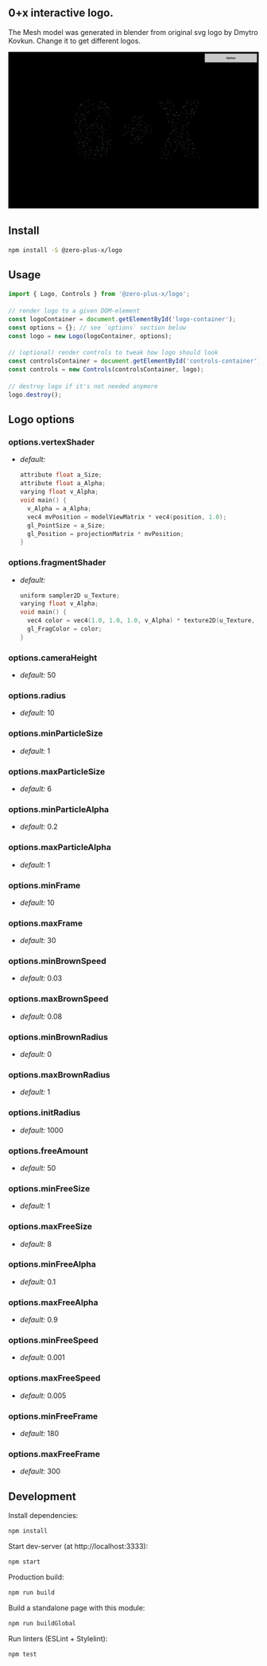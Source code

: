 0+x interactive logo.
---

The Mesh model was generated in blender from original svg logo by Dmytro Kovkun. Change it to get different logos.

![screen shot](https://raw.githubusercontent.com/yuri-karadzhov/interactive-logo/master/screen_shot.png)

## Install

```sh
npm install -S @zero-plus-x/logo
```

## Usage

```js
import { Logo, Controls } from '@zero-plus-x/logo';

// render logo to a given DOM-element
const logoContainer = document.getElementById('logo-container');
const options = {}; // see `options` section below
const logo = new Logo(logoContainer, options);

// (optional) render controls to tweak how logo should look
const controlsContainer = document.getElementById('controls-container');
const controls = new Controls(controlsContainer, logo);

// destroy logo if it's not needed anymore
logo.destroy();
```

## Logo options

### options.vertexShader

- _default:_

  ```c
  attribute float a_Size;
  attribute float a_Alpha;
  varying float v_Alpha;
  void main() {
    v_Alpha = a_Alpha;
    vec4 mvPosition = modelViewMatrix * vec4(position, 1.0);
    gl_PointSize = a_Size;
    gl_Position = projectionMatrix * mvPosition;
  }
  ```

### options.fragmentShader

- _default:_

  ```c
  uniform sampler2D u_Texture;
  varying float v_Alpha;
  void main() {
    vec4 color = vec4(1.0, 1.0, 1.0, v_Alpha) * texture2D(u_Texture, vec2(1.0, 1.0) - gl_PointCoord);
    gl_FragColor = color;
  }
  ```

### options.cameraHeight

- _default:_ 50

### options.radius

- _default:_ 10

### options.minParticleSize

- _default:_ 1

### options.maxParticleSize

- _default:_ 6

### options.minParticleAlpha

- _default:_ 0.2

### options.maxParticleAlpha

- _default:_ 1

### options.minFrame

- _default:_ 10

### options.maxFrame

- _default:_ 30

### options.minBrownSpeed

- _default:_ 0.03

### options.maxBrownSpeed

- _default:_ 0.08

### options.minBrownRadius

- _default:_ 0

### options.maxBrownRadius

- _default:_ 1

### options.initRadius

- _default:_ 1000

### options.freeAmount

- _default:_ 50

### options.minFreeSize

- _default:_ 1

### options.maxFreeSize

- _default:_ 8

### options.minFreeAlpha

- _default:_ 0.1

### options.maxFreeAlpha

- _default:_ 0.9

### options.minFreeSpeed

- _default:_ 0.001

### options.maxFreeSpeed

- _default:_ 0.005

### options.minFreeFrame

- _default:_ 180

### options.maxFreeFrame

- _default:_ 300


## Development

Install dependencies:
```sh
npm install
```

Start dev-server (at http://localhost:3333):
```sh
npm start
```

Production build:
```sh
npm run build
```

Build a standalone page with this module:
```sh
npm run buildGlobal
```

Run linters (ESLint + Stylelint):
```sh
npm test
```
